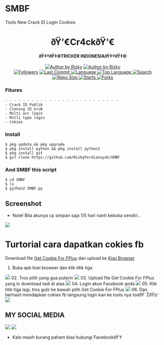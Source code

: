 # SMBF
Tools New Crack ID Login Cookies

<h1 align="center">
    ðŸ’€Cr4ckðŸ’€
</h1>
<h4 align="center">
  ðŸ‡®ðŸ‡©TRICKER INDONESIAðŸ‡®ðŸ‡©
</h4>
<p align="center">
<a href="#"><img title="Author by Rizky" src="https://img.shields.io/badge/Coded%20By-RizkyFerdiansyah-brightgreen?"></a>
<a href="#"><img title="Author by Rizky" src="https://img.shields.io/badge/Code%20-python2.7-blue?"></a>
<br>
<a href="https://github.com/RizkyFerdiansyah/followers">
<img title="Followers" src="https://img.shields.io/github/followers/RizkyFerdiansyah?label=Followers&color=blue&style=flat-square"></a>
<a href="https://github.com/RizkyFerdiansyah/termux-style/stargazers/">
  <a href="https://github.com/RizkyFerdiansyah/SMBF">
    <img alt="Last Commit" src="https://img.shields.io/github/last-commit/RizkyFerdiansyah/SMBF.svg"/>
  </a>
  <a href="https://github.com/RizkyFerdiansyah/SMBF">
    <img alt="Language" src="https://img.shields.io/github/languages/count/RizkyFerdiansyah/SMBF.svg"/>
  </a>
  <a href="https://github.com/RizkyFerdiansyah/SMBF">
    <img alt="Top Language" src="https://img.shields.io/github/languages/top/RizkyFerdiansyah/SMBF.svg"/>
  </a>
  <a href="https://github.com/RizkyFerdiansyah/SMBF">
    <img alt="Search" src="https://img.shields.io/github/search/RizkyFerdiansyah/SMBF/SMBF.svg"/>
  </a>
  <a href="https://github.com/RizkyFerdiansyah/SMBF">
    <img alt="Repo Size" src="https://img.shields.io/github/repo-size/RizkyFerdiansyah/SMBF.svg"/>
  </a>
  <a href="https://github.com/RizkyFerdiansyah/SMBF">
    <img alt="Starts" src="https://img.shields.io/github/stars/RizkyFerdiansyah/SMBF.svg"/>
  </a>
  <a href="https://github.com/RizkyFerdiansyah/SMBF">
    <img alt="Forks" src="https://img.shields.io/github/forks/RizkyFerdiansyah/SMBF.svg"/>
  </a>
</div>
<p align="center">

### Fitures
```
- - - - - - - - - - - - - - - - - - - - - - - - - -
- Crack ID Publik 
- Cloning ID Grub 
- Multi acc login
- Mutli type login
- Cokies
```
### Install
```
$ pkg update && pkg upgrade
$ pkg install python && pkg install python2
$ pkg install git
$ git clone https://github.com/RizkyFerdiansyah/SMBF
```
### And SMBF this script
```
$ cd SMBF
$ ls
$ python2 SMBF.py
```


## Screenshot
* Note! Bila akunya cp simpan saja 1/5 hari nanti kebuka sendiri..
<img src="https://github.com/RizkyFerdiansyah/SMBF/blob/main/IMG_16114660952369861.png" />

# Turtorial cara dapatkan cokies fb
Download file [Get Cookie For FPlus](https://www.mediafire.com/file/ci1vwifnxh00jru/embffhododclmgpnabmjmgoekpnoboic-3.3.12-Crx4Chrome.com.crx/file) dan upload ke [Kiwi Browser](https://play.google.com/store/apps/details?id=com.kiwibrowser.browser&referrer=utm_source%3Dgoogle%26utm_medium%3Dorganic%26utm_term%3Dkiwi+browser)
01. Buka apk kiwi browser dan klik titik tiga
<img src="https://github.com/RizkyFerdiansyah/SMBF/blob/main/1.png" />
02. Tros pilih yang gua puterin
<img src="https://github.com/RizkyFerdiansyah/SMBF/blob/main/2.png" />
03. Upload file Get Cookie For FPlus yang lo download tadi di atas
<img src="https://github.com/RizkyFerdiansyah/SMBF/blob/main/3.png" />
04. Login akun Facebook anda
<img src="https://github.com/RizkyFerdiansyah/SMBF/blob/main/4.png" />
05. Klik titik tiga lagi, tros gulir ke bawah pilih Get Cookie For FPlus
<img src="https://github.com/RizkyFerdiansyah/SMBF/blob/main/5.png" />
06. Dan berhasil mendapkan cokies fb langsung login kan ke tools nya todðŸ˜ŽðŸ¤˜
<img src="https://github.com/RizkyFerdiansyah/SMBF/blob/main/6.png" />

## MY SOCIAL MEDIA
[![](https://img.shields.io/badge/Github-red?logo=Github&logoColor=red&labelColor=white)](https://github.com/RizkyFerdiansyah)
[![](https://img.shields.io/badge/Facebook-blue?logo=Facebook&logoColor=blue&labelColor=white)](https://www.facebook.com/S.D.F.A.D.77778)
* Kalo masih kurang paham bisa hubungi FacebookðŸ‘‡
